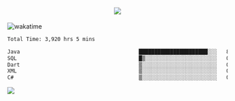 <h1 align="center">
  <img src="https://readme-typing-svg.herokuapp.com/?font=Righteous&size=35&center=true&vCenter=true&width=500&height=70&duration=4000&lines=Hi!+%F0%9F%91%8B+I%27m+Ali%20Osman!;" />
</h1>


![wakatime](https://wakatime.com/share/@aliosmanoktar/3a8ffe71-6da4-4964-913b-2f09afbe53bf.svg?cache=none)
<!--START_SECTION:waka-->

```txt
Total Time: 3,920 hrs 5 mins

Java                                      ██████████████████████░░░   87.62 %
SQL                                       █▒░░░░░░░░░░░░░░░░░░░░░░░   04.83 %
Dart                                      ▒░░░░░░░░░░░░░░░░░░░░░░░░   01.77 %
XML                                       ▒░░░░░░░░░░░░░░░░░░░░░░░░   01.45 %
C#                                        ▒░░░░░░░░░░░░░░░░░░░░░░░░   00.87 %
```

<!--END_SECTION:waka-->

<img src="https://profile-counter.glitch.me/aliosmanoktar/count.svg" />

